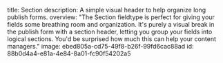 title: Section
description: A simple visual header to help organize long publish forms.
overview: "The Section fieldtype is perfect for giving your fields some breathing room and organization. It's purely a visual break in the publish form with a section header, letting you group your fields into logical sections. You'd be surprised how much this can help your content managers."
image: ebed805a-cd75-49f8-b26f-99fd6cac88ad
id: 88b0d4a4-e81a-4e84-8a01-fc90f54202a5
